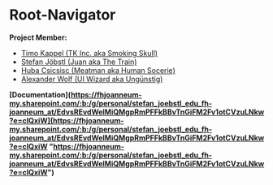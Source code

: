 # Root-Navigator
**Project Member:**
- [Timo Kappel (TK Inc. aka Smoking Skull)](https://github.com/Caperino)
- [Stefan Jöbstl (Juan aka The Train)](https://github.com/stefanjb-it)
- [Huba Csicsisc (Meatman aka Human Socerie)](https://github.com/einfachhuba)
- [Alexander Wolf (UI Wizard aka Ungünstig)](https://github.com/AlexW64)

**[Documentation](https://fhjoanneum-my.sharepoint.com/:b:/g/personal/stefan_joebstl_edu_fh-joanneum_at/EdvsREvdWelMiQMgpRmPFFkBBvTnGiFM2Fv1otCVzuLNkw?e=cIQxiW](https://fhjoanneum-my.sharepoint.com/:b:/g/personal/stefan_joebstl_edu_fh-joanneum_at/EdvsREvdWelMiQMgpRmPFFkBBvTnGiFM2Fv1otCVzuLNkw?e=cIQxiW "https://fhjoanneum-my.sharepoint.com/:b:/g/personal/stefan_joebstl_edu_fh-joanneum_at/EdvsREvdWelMiQMgpRmPFFkBBvTnGiFM2Fv1otCVzuLNkw?e=cIQxiW")**
